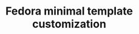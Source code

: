 ---
lang: en
layout: doc
redirect_from:
- /en/doc/fedora-minimal-template-customization/
redirect_to: https://github.com/Qubes-Community/Contents/blob/master/docs/customization/fedora-minimal-template-customization.md
ref: 76
title: Fedora minimal template customization
---